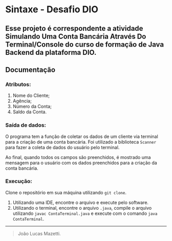 # Sintaxe - Desafio DIO

Esse projeto é correspondente a atividade Simulando Uma Conta Bancária Através Do Terminal/Console 
do curso de formação de Java Backend da plataforma DIO.
---
## Documentação
### Atributos:
1. Nome do Cliente;
2. Agência;
3. Número da Conta;
4. Saldo da Conta.

### Saída de dados:
O programa tem a função de coletar os dados de um cliente via terminal para a criação
de uma conta bancária. Foi utilizado a biblioteca `Scanner` para fazer a coleta de dados
do usuário pelo terminal.

Ao final, quando todos os campos são preenchidos, é mostrado uma mensagem para o usuário com os dados preenchidos
para a criação da conta bancária.

### Execução:
Clone o repositório em sua máquina utilizando `git clone`.

1. Utilizando uma IDE, encontre o arquivo e execute pelo software.
2. Utilizando o terminal, encontre o arquivo `.java`, compile o arquivo utilizando `javac ContaTerminal.java` e execute
com o comando `java ContaTerminal`.
---
> João Lucas Mazetti.
